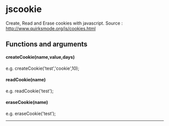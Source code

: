 jscookie
========

Create, Read and Erase cookies with javascript. Source : http://www.quirksmode.org/js/cookies.html

Functions and arguments
-----------------------

<h4>createCookie(name,value,days)</h4>
<p>e.g. createCookie('test','cookie',10);</p>

<h4>readCookie(name)</h4>
<p>e.g. readCookie('test');</p>

<h4>eraseCookie(name)</h4>
<p>e.g. eraseCookie('test');</p>

<hr>
